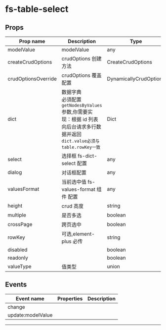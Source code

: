 # fs-table-select

## Props

| Prop name           | Description                                                                                                                         | Type                   | Values | Default   |
| ------------------- | ----------------------------------------------------------------------------------------------------------------------------------- | ---------------------- | ------ | --------- |
| modelValue          | modelValue                                                                                                                          | any                    | -      |           |
| createCrudOptions   | crudOptions 创建方法                                                                                                                | CreateCrudOptions      | -      |           |
| crudOptionsOverride | crudOptions 覆盖配置                                                                                                                | DynamicallyCrudOptions | -      | undefined |
| dict                | 数据字典<br/>必須配置`getNodesByValues`参数,你需要实现：根据 id 列表向后台请求多行数据并返回<br/>`dict.value必须与table.rowKey一致` | Dict                   | -      |           |
| select              | 选择框 fs-dict-select 配置                                                                                                          | any                    | -      | undefined |
| dialog              | 对话框配置                                                                                                                          | any                    | -      | undefined |
| valuesFormat        | 当前选中值 fs-values-format 组件 配置                                                                                               | any                    | -      | undefined |
| height              | crud 高度                                                                                                                           | string                 | -      | undefined |
| multiple            | 是否多选                                                                                                                            | boolean                | -      |           |
| crossPage           | 跨页选中                                                                                                                            | boolean                | -      | true      |
| rowKey              | 可选,element-plus 必传                                                                                                              | string                 | -      | undefined |
| disabled            |                                                                                                                                     | boolean                | -      | false     |
| readonly            |                                                                                                                                     | boolean                | -      | false     |
| valueType           | 值类型                                                                                                                              | union                  | -      | "value"   |

## Events

| Event name        | Properties | Description |
| ----------------- | ---------- | ----------- |
| change            |            |
| update:modelValue |            |

---
